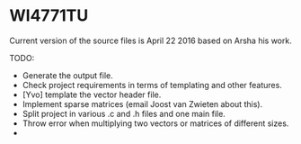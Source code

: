 # WI4771TU

Current version of the source files is April 22 2016 based on Arsha his work.

TODO:
- Generate the output file.
- Check project requirements in terms of templating and other features.
- [Yvo] template the vector header file.
- Implement sparse matrices (email Joost van Zwieten about this).
- Split project in various .c and .h files and one main file.
- Throw error when multiplying two vectors or matrices of different sizes.
- 
